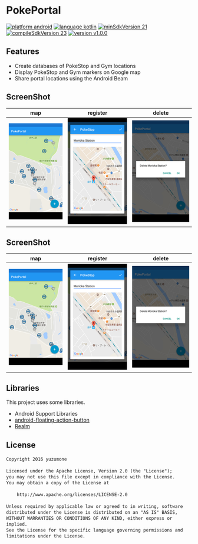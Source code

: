 # PokePortal
[![platform android](https://img.shields.io/badge/platform-android-green.svg)](#)
[![language kotlin](https://img.shields.io/badge/language-kotlin-green.svg)](#)
[![minSdkVersion 21](https://img.shields.io/badge/minSdkVersion-21-red.svg)](#)
[![compileSdkVersion 23](https://img.shields.io/badge/compileSdkVersion-25-yellow.svg)](#)
[![version v1.0.0](https://img.shields.io/badge/version-v1.1.0-blue.svg)](#)

## Features
- Create databases of PokeStop and Gym locations
- Display PokeStop and Gym markers on Google map
- Share portal locations using the Android Beam

## ScreenShot
| map | register | delete |
| --- | --- | --- |
| ![](./assets/screenshots/Screenshot_map.png) | ![](./assets/screenshots/Screenshot_register.png) | ![](./assets/screenshots/Screenshot_delete.png) |

## ScreenShot
| map | register | delete |
| --- | --- | --- |
| ![](./assets/screenshots/Screenshot_map.png) | ![](./assets/screenshots/Screenshot_register.png) | ![](./assets/screenshots/Screenshot_delete.png) |

## Libraries
This project uses some libraries.

- Android Support Libraries
- [android-floating-action-button](https://github.com/futuresimple/android-floating-action-button)
- [Realm](https://realm.io/jp/)

## License
```
Copyright 2016 yuzumone

Licensed under the Apache License, Version 2.0 (the "License");
you may not use this file except in compliance with the License.
You may obtain a copy of the License at

    http://www.apache.org/licenses/LICENSE-2.0

Unless required by applicable law or agreed to in writing, software
distributed under the License is distributed on an "AS IS" BASIS,
WITHOUT WARRANTIES OR CONDITIONS OF ANY KIND, either express or implied.
See the License for the specific language governing permissions and
limitations under the License.
```